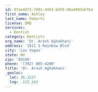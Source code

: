 ```yaml
---
id: 07ae48f2-7401-4403-bd5b-d6a4903e6f6a
first_name: Ashley
last_name: Roberts
license: DMD
services:
  - Dentist
category: Dentists
org_name: 'Dr. Arash Aghakhani'
address: '1811 S Rainbow Blvd'
city: 'Las Vegas'
state: NV
zip: '89146'
phone: '(702) 805-4200'
title: 'Dr. Arash Aghakhani'
_geoloc:
  lat: 36.1517
  lng: -115.243
---
```


